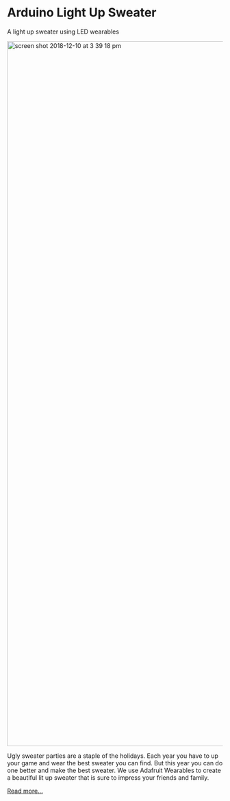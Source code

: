# Arduino Light Up Sweater
A light up sweater using LED wearables

<img width="1646" alt="screen shot 2018-12-10 at 3 39 18 pm" src="https://user-images.githubusercontent.com/43038812/49898555-f3f20a80-fe1e-11e8-86b8-175a42edb69a.png">

Ugly sweater parties are a staple of the holidays. Each year you have to up your game and wear the best sweater you can find. But this year you can do one better and make the best sweater. We use Adafruit Wearables to create a beautiful lit up sweater that is sure to impress your friends and family.

[Read more...](https://github.com/initialstate/arduino-light-up-sweater/wiki)
